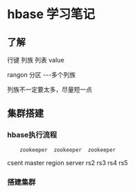 # hbase 学习笔记
## 了解

行键 列族 列表 value

rangon 分区  ---多个列族

列族不一定要太多，尽量短一点

## 集群搭建

### hbase执行流程

        zookeeper  zookeeper  zookeeper
csent                                    master
      region server  rs2  rs3  rs4  rs5

### 搭建集群
